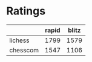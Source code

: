 # Ratings

|          | rapid | blitz |
|----------|-------|-------|
| lichess  | 1799 | 1579 |
| chesscom | 1547 | 1106 |
